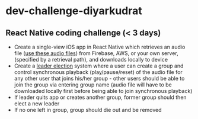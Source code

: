# dev-challenge-diyarkudrat
## React Native coding challenge (< 3 days)
- Create a single-view iOS app in React Native which retrieves an audio file ([use these audio files](https://drive.google.com/drive/folders/1Ck-ykG_ZB6shtYp9ppvbLIazGUSP52F6?usp=sharing)) from Firebase, AWS, or your own server, (specified by a retrieval path), and downloads locally to device
- Create a [leader election](https://en.wikipedia.org/wiki/Leader_election) system where a user can create a group and control synchronous playback (play/pause/reset) of the audio file for any other user that joins his/her group - other users should be able to join the group via entering group name (audio file will have to be downloaded locally first before being able to join synchronous playback)
- If leader quits app or creates another group, former group should then elect a new leader
- If no one left in group, group should die out and be removed